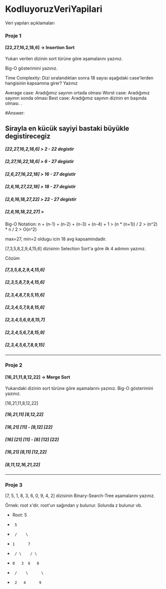 # KodluyoruzVeriYapilari
Veri yapıları açıklamaları
### Proje 1 
#### [22,27,16,2,18,6] -> Insertion Sort

Yukarı verilen dizinin sort türüne göre aşamalarını yazınız.

Big-O gösterimini yazınız.

Time Complexity: Dizi sıralandıktan sonra 18 sayısı aşağıdaki case'lerden hangisinin kapsamına girer? Yazınız

Average case: Aradığımız sayının ortada olması Worst case: Aradığımız sayının sonda olması Best case: Aradığımız sayının dizinin en başında olması. .

#Answer:

## Sirayla en kücük sayiyi bastaki büyükle degistirecegiz
##### [22,27,16,2,18,6] > 2 - 22 degistir
##### [2,27,16,22,18,6] > 6 - 27 degistir
##### [2,6,27,16,22,18] > 16 - 27 degistir
##### [2,6,16,27,22,18] > 18 - 27 degistir
##### [2,6,16,18,27,22] > 22 - 27 degistir
##### [2,6,16,18,22,27] >
Big-O Notation: n + (n-1) + (n-2) + (n-3) + (n-4) + 1 > (n * (n+1)) / 2 > (n^2) * n / 2 > O(n^2)

max=27, min=2 oldugu icin 18 avg kapsamindadir.

[7,3,5,8,2,9,4,15,6] dizisinin Selection Sort'a göre ilk 4 adımını yazınız.

Cözüm

##### [7,3,5,8,2,9,4,15,6]
##### [2,3,5,8,7,9,4,15,6]
##### [2,3,4,8,7,9,5,15,6]
##### [2,3,4,5,7,9,8,15,6]
##### [2,3,4,5,6,9,8,15,7]
##### [2,3,4,5,6,7,8,15,9]
##### [2,3,4,5,6,7,8,9,15]

---
### Proje 2 
#### [16,21,11,8,12,22] -> Merge Sort

Yukarıdaki dizinin sort türüne göre aşamalarını yazınız. Big-O gösterimini yazınız.

[16,21,11,8,12,22]

##### [16,21,11] [8,12,22]
##### [16,21] [11] - [8,12] [22]
##### [16] [21] [11] - [8] [12] [22]
##### [16,21] [8,11] [12,22]
##### [8,11,12,16,21,22]

***
### Proje 3
[7, 5, 1, 8, 3, 6, 0, 9, 4, 2] dizisinin Binary-Search-Tree aşamalarını yazınız.

Örnek: root x'dir. root'un sağından y bulunur. Solunda z bulunur vb.

* Root: 5
*      5
*      /    \
*     1      7
*      / \    / \
*     0   3  6   8 
*      /    \      \
*      2   4      9





